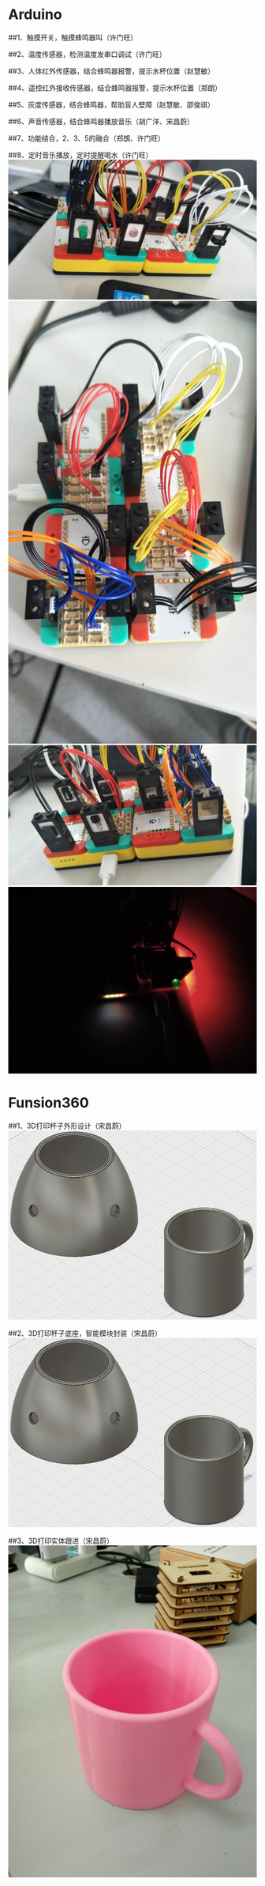 # Arduino
##1、触摸开关，触摸蜂鸣器叫（许门旺）

##2、温度传感器，检测温度发串口调试（许门旺）

##3、人体红外传感器，结合蜂鸣器报警，提示水杯位置（赵慧敏）

##4、遥控红外接收传感器，结合蜂鸣器报警，提示水杯位置（郑朗）

##5、灰度传感器，结合蜂鸣器，帮助盲人壁障（赵慧敏、邵俊祺）

##6、声音传感器，结合蜂鸣器播放音乐（胡广洋、宋昌蔚）

##7、功能结合，2、3、5的融合（郑朗、许门旺）

##8、定时音乐播放，定时提醒喝水（许门旺）
![](picture/m-cookie1.jpg)
![](picture/m-cookie2.jpg)
![](picture/m-cookie3.jpg)
![](picture/光敏传感器（天黑灯亮）.jpg)

# Funsion360
##1、3D打印杯子外形设计（宋昌蔚）
![](picture/3D打印模型图.PNG)

##2、3D打印杯子底座，智能模块封装（宋昌蔚）
![](picture/3D打印模型图.PNG)

##3、3D打印实体跟进（宋昌蔚）
![](picture/3D打印杯子实物.jpg)
